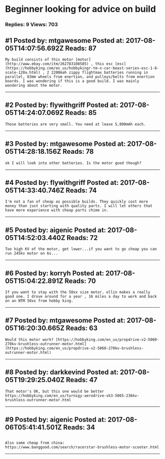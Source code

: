 # Beginner looking for advice on build

### Replies: 9 Views: 703

## \#1 Posted by: mtgawesome Posted at: 2017-08-05T14:07:56.692Z Reads: 87

```
My build consists of this motor [motor](http://www.ebay.com/itm/262783108585) , this esc [esc](https://hobbyking.com/en_us/hobbykingr-tm-x-car-beast-series-esc-1-8-scale-120a.html) , 2 2200mah zippy flightmax batteries running in parallel, 83mm wheels from enertion, and pulleys/belts from enertion boards. I was wondering if this is a good build. I was mainly wondering about the motor.
```

---
## \#2 Posted by: flywithgriff Posted at: 2017-08-05T14:24:07.069Z Reads: 85

```
Those batteries are very small. You need at lease 5,000mAh each.
```

---
## \#3 Posted by: mtgawesome Posted at: 2017-08-05T14:28:18.156Z Reads: 78

```
ok I will look into other batteries. Is the motor good though?
```

---
## \#4 Posted by: flywithgriff Posted at: 2017-08-05T14:33:40.746Z Reads: 74

```
I'm not a fan of cheap as possible builds. They quickly cost more money than just starting with quality parts. I will let others that have more experience with cheap parts chime in.
```

---
## \#5 Posted by: aigenic Posted at: 2017-08-05T14:52:03.440Z Reads: 72

```
Too high KV of the motor, get lower...if you want to go cheap you can run 245kv motor on 6s...
```

---
## \#6 Posted by: korryh Posted at: 2017-08-05T15:04:22.891Z Reads: 70

```
If you want to stay with the 50xx size motor, ollin makes a really good one. I drove around for a year , 16 miles a day to work and back on an NTM 50xx from hobby king.
```

---
## \#7 Posted by: mtgawesome Posted at: 2017-08-05T16:20:30.665Z Reads: 63

```
Would this motor work? [https://hobbyking.com/en_us/propdrive-v2-5060-270kv-brushless-outrunner-motor.html](https://hobbyking.com/en_us/propdrive-v2-5060-270kv-brushless-outrunner-motor.html)
```

---
## \#8 Posted by: darkkevind Posted at: 2017-08-05T19:29:25.040Z Reads: 47

```
That motor's OK, but this one would be better
https://hobbyking.com/en_us/turnigy-aerodrive-sk3-5065-236kv-brushless-outrunner-motor.html
```

---
## \#9 Posted by: aigenic Posted at: 2017-08-06T05:41:41.501Z Reads: 34

```

Also some cheap from china:
https://www.banggood.com/search/racerstar-brushless-motor-scooter.html
```

---
